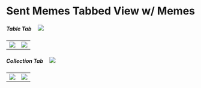 # Sent Memes Tabbed View w/ Memes

##### Table Tab&nbsp;&nbsp;&nbsp;&nbsp;&nbsp;![][TableIcon]

| | |
| :---: | :---: |
| ![][TableFullPT] | ![][TableFullLS] |

##### Collection Tab&nbsp;&nbsp;&nbsp;&nbsp;&nbsp;![][CollectionIcon]

| | |
| :---: | :---: |
| ![][CollectionFullPT] | ![][CollectionFullLS] |





[CollectionIcon]:    ../images/CollectionTabIcon.png
[TableIcon]:         ../images/TableTabIcon.png

[CollectionFullLS]:  ../images/SentMemesCollectionFullLS.png
[CollectionFullPT]:  ../images/SentMemesCollectionFullPT.png
[TableFullLS]:       ../images/SentMemesTableFullLS.png
[TableFullPT]:       ../images/SentMemesTableFullPT.png